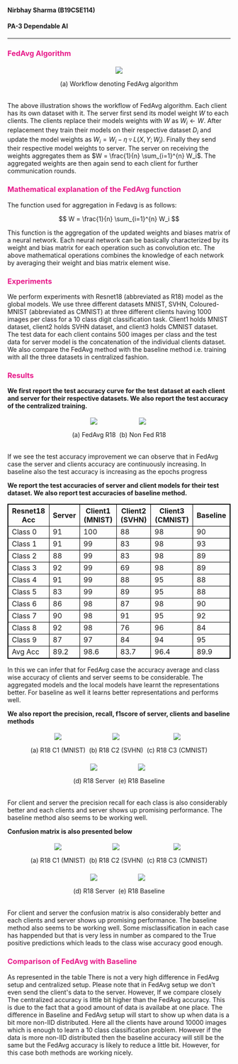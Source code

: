 #### **Nirbhay Sharma (B19CSE114)**
#### **PA-3 Dependable AI**

---

### **FedAvg Algorithm**

<div class='cimg'>
<div class="subimg">
<img src="report_imgs/fedavg.svg">
<p>(a) Workflow denoting FedAvg algorithm</p>
</div>
</div>

The above illustration shows the workflow of FedAvg algorithm. Each client has its own dataset with it. The server first send its model weight $W$ to each clients. The clients replace their models weights with $W$ as $W_i \leftarrow W$. After replacement they train their models on their respective dataset $D_i$ and update the model weights as $W_i = W_i - \eta \triangledown L(X,Y;W_i)$. Finally they send their respective model weights to server. The server on receiving the weights aggregates them as $W = \frac{1}{n} \sum_{i=1}^{n} W_i$. The aggregated weights are then again send to each client for further communication rounds.

### **Mathematical explanation of the FedAvg function**

The function used for aggregation in Fedavg is as follows:

$$
W = \frac{1}{n} \sum_{i=1}^{n} W_i
$$

This function is the aggregation of the updated weights and biases matrix of a neural network. Each neural network can be basically characterized by its weight and bias matrix for each operation such as convolution etc. The above mathematical operations combines the knowledge of each network by averaging their weight and bias matrix element wise.

### **Experiments**

We perform experiments with Resnet18 (abbreviated as R18) model as the global models. We use three different datasets MNIST, SVHN, Coloured-MNIST (abbreviated as CMNIST) at three different clients having 1000 images per class for a 10 class digit classification task. Client1 holds MNIST dataset, client2 holds SVHN dataset, and client3 holds CMNIST dataset. The test data for each client contains 500 images per class and the test data for server model is the concatenation of the individual clients dataset. We also compare the FedAvg method with the baseline method i.e. training with all the three datasets in centralized fashion. 

### **Results**

**We first report the test accuracy curve for the test dataset at each client and server for their respective datasets. We also report the test accuracy of the centralized training.**

<div class='cimg'>
<div class='subimg'>
<img src='DAI_Assn3/acc_curves/fedavg.svg'/>
<p>(a) FedAvg R18</p>
</div>
<div class='subimg'>
<img src='DAI_Assn3/acc_curves/baseline_r18.svg'/>
<p>(b) Non Fed R18</p>
</div>
</div>

If we see the test accuracy improvement we can observe that in FedAvg case the server and clients accuracy are continuously increasing. In baseline also the test accuracy is increasing as the epochs progress

**We report the test accuracies of server and client models for their test dataset. We also report test accuracies of baseline method.**

|Resnet18 Acc|Server|Client1 (MNIST)|Client2 (SVHN)|Client3 (CMNIST)|Baseline|
|---|---|---|---|---|---|
|Class 0|91|100|88|98|90|
|Class 1|91|99|83|98|93|
|Class 2|88|99|83|98|89|
|Class 3|92|99|69|98|89|
|Class 4|91|99|88|95|88|
|Class 5|83|99|89|95|88|
|Class 6|86|98|87|98|90|
|Class 7|90|98|91|95|92|
|Class 8|92|98|76|96|84|
|Class 9|87|97|84|94|95|
|Avg Acc|89.2|98.6|83.7|96.4|89.9|

In this we can infer that for FedAvg case the accuracy average and class wise accuracy of clients and server seems to be considerable. The aggregated models and the local models have learnt the representations better. For baseline as well it learns better representations and performs well.

**We also report the precision, recall, f1score of server, clients and baseline methods** 

<div class='cimg'>
<div class='subimg'>
<img src='report_imgs/c1_pr.JPG'/>
<p>(a) R18 C1 (MNIST)</p>
</div>
<div class='subimg'>
<img src='report_imgs/c2_pr.JPG'/>
<p>(b) R18 C2 (SVHN)</p>
</div>
<div class='subimg'>
<img src='report_imgs/c3_pr.JPG'/>
<p>(c) R18 C3 (CMNIST)</p>
</div>
</div>

<div class='cimg'>
<div class='subimg'>
<img src='report_imgs/server_pr.JPG'/>
<p>(d) R18 Server</p>
</div>
<div class='subimg'>
<img src='report_imgs/base_pr.JPG'/>
<p>(e) R18 Baseline</p>
</div>
</div>

For client and server the precision recall for each class is also considerably better and each clients and server shows up promising performance. The baseline method also seems to be working well.

**Confusion matrix is also presented below**

<div class='cimg'>
<div class='subimg'>
<img src='report_imgs/c1_cm.JPG'/>
<p>(a) R18 C1 (MNIST)</p>
</div>
<div class='subimg'>
<img src='report_imgs/c2_cm.JPG'/>
<p>(b) R18 C2 (SVHN)</p>
</div>
<div class='subimg'>
<img src='report_imgs/c3_cm.JPG'/>
<p>(c) R18 C3 (CMNIST)</p>
</div>
</div>

<div class='cimg'>
<div class='subimg'>
<img src='report_imgs/server_cm.JPG'/>
<p>(d) R18 Server</p>
</div>
<div class='subimg'>
<img src='report_imgs/base_cm.JPG'/>
<p>(e) R18 Baseline</p>
</div>
</div>

For client and server the confusion matrix is also considerably better and each clients and server shows up promising performance. The baseline method also seems to be working well. Some misclassification in each case has happended but that is very less in number as compared to the True positive predictions which leads to the class wise accuracy good enough.

### **Comparison of FedAvg with Baseline**

As represented in the table There is not a very high difference in FedAvg setup and centralized setup. Please note that in FedAvg setup we don't even send the client's data to the server. However, If we compare closely The centralized accuracy is little bit higher than the FedAvg accuracy. This is due to the fact that a good amount of data is availabe at one place. The difference in Baseline and FedAvg setup will start to show up when data is a bit more non-IID distributed. Here all the clients have around 10000 images which is enough to learn a 10 class classification problem. However if the data is more non-IID distributed then the baseline accuracy will still be the same but the FedAvg accuracy is likely to reduce a little bit. However, for this case both methods are working nicely.

<style> 

table, th, td {
  border: 0.1px solid black;
  border-collapse: collapse;
}

.cimg{
    display:flex;
    align-items:center;
    justify-content:center;
}

.subimg{
    text-align:center;
    margin:4px;
}

h3 {
    color: #e71989;
}

</style>

<script type="text/javascript" src="http://cdn.mathjax.org/mathjax/latest/MathJax.js?config=TeX-AMS-MML_HTMLorMML"></script>
<script type="text/x-mathjax-config">
    MathJax.Hub.Config({ tex2jax: {inlineMath: [['$', '$']]}, messageStyle: "none" });
</script>